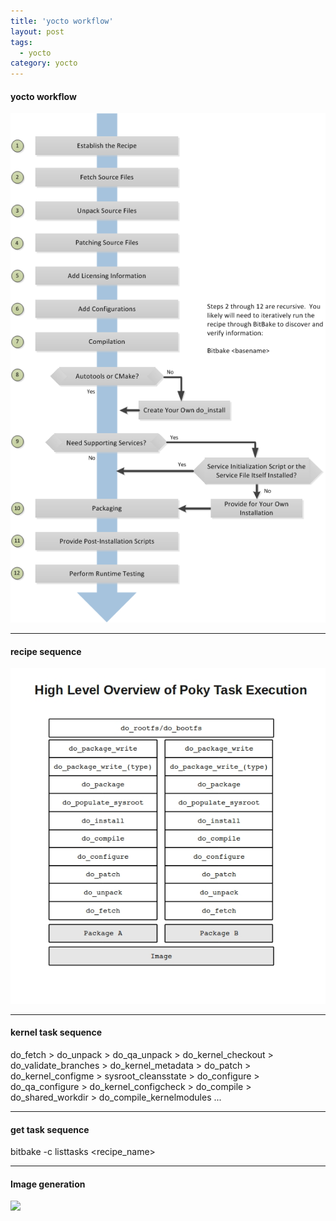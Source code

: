 ```yaml
---
title: 'yocto workflow'
layout: post
tags:
  - yocto
category: yocto
---
```

#### yocto workflow
![](https://github.com/kchhero/kchhero.github.io/blob/master/assets/ext_images/yocto_images/recipe-workflow.png?raw=true)

    
---

#### recipe sequence
![](https://github.com/kchhero/kchhero.github.io/blob/master/assets/ext_images/yocto_images/sequence.jpg?raw=true)
    

---

#### kernel task sequence
do_fetch  >  do_unpack   >  do_qa_unpack  >  do_kernel_checkout  >  do_validate_branches  >  do_kernel_metadata  >
  do_patch  >  do_kernel_configme  >  sysroot_cleansstate  >  do_configure  >  do_qa_configure  >  do_kernel_configcheck  >
  do_compile  >  do_shared_workdir  >  do_compile_kernelmodules   ...

---

#### get task sequence
 bitbake -c listtasks <recipe_name>

---

#### Image generation
![](http://www.yoctoproject.org/docs/latest/ref-manual/figures/image-generation.png?raw=true)